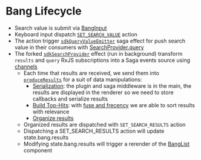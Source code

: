 # Bang Lifecycle

- Search value is submit via [BangInput](https://github.com/getstation/desktop-app/blob/master/app/bang/components/BangInput.tsx)
- Keyboard input dispatch [`SET_SEARCH_VALUE`](https://github.com/getstation/desktop-app/blob/master/app/bang/duck.ts\#L64) action
- The action trigger [`sdkQueryValueEmitter`](https://github.com/getstation/desktop-app/blob/master/app/bang/sagas.ts\#L63) saga effect for push search value in their consumers with [SearchProvider.query](https://github.com/getstation/desktop-app/blob/master/app/sdk/search/SearchProvider.ts\#L60)
- The forked [`sdkSearchProvider`](https://github.com/getstation/desktop-app/blob/master/app/bang/sagas.ts#L97) effect (run in background) transform `results` and `query` RxJS subscriptions into a Saga events source using [channels](https://redux-saga.js.org/docs/advanced/Channels.html)
  - Each time that results are received, we send them into [`produceResults`](https://github.com/getstation/desktop-app/blob/master/app/bang/sagas.ts#L74) for a suit of data manipulations:
    - [Serialization](https://github.com/getstation/desktop-app/blob/master/app/bang/api.ts#L34): the plugin and saga middleware is in the main, the results are displayed in the renderer so we need to store callbacks and serialize results
    - [Build Top-Hits](https://github.com/getstation/desktop-app/blob/master/app/bang/search.ts#L10): with [fuse and frecency](https://github.com/getstation/desktop-app/blob/master/app/bang/search/score/index.ts#L11) we are able to sort results with relevance
    - [Organize results](https://github.com/getstation/desktop-app/blob/master/app/bang/helpers/organizeSearchResults.ts#L114)
  - Organized results are dispatched with `SET_SEARCH_RESULTS` action
  - Dispatching a SET_SEARCH_RESULTS action will update state.bang.results
  - Modifying state.bang.results will trigger a rerender of the [BangList](https://github.com/getstation/desktop-app/blob/master/app/bang/components/BangList.tsx#L320) component
